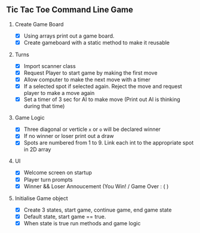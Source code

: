 ## Tic Tac Toe Command Line Game

1. Create Game Board

   - [x] Using arrays print out a game board.
   - [x] Create gameboard with a static method to make it reusable

2. Turns

   - [x] Import scanner class
   - [x] Request Player to start game by making the first move
   - [x] Allow computer to make the next move with a timer
   - [x] If a selected spot if selected again. Reject the move and request player to make a move again
   - [x] Set a timer of 3 sec for AI to make move (Print out AI is thinking during that time)

3. Game Logic

   - [x] Three diagonal or verticle `x` or `o` will be declared winner
   - [x] If no winner or loser print out a draw
   - [x] Spots are numbered from 1 to 9. Link each int to the appropriate spot in 2D array

4. UI

   - [x] Welcome screen on startup
   - [x] Player turn prompts
   - [x] Winner && Loser Annoucement (You Win! / Game Over : ( )

5. Initialise Game object
   - [x] Create 3 states, start game, continue game, end game state
   - [x] Default state, start game == true.
   - [x] When state is true run methods and game logic
